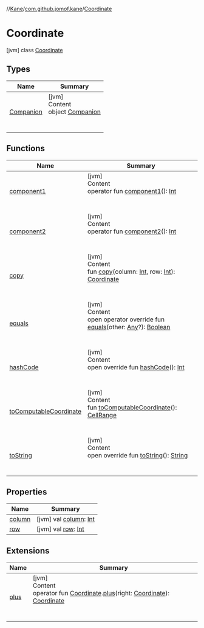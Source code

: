 //[Kane](../../index.md)/[com.github.jomof.kane](../index.md)/[Coordinate](index.md)



# Coordinate  
 [jvm] class [Coordinate](index.md)   


## Types  
  
|  Name|  Summary| 
|---|---|
| [Companion](-companion/index.md)| [jvm]  <br>Content  <br>object [Companion](-companion/index.md)  <br><br><br>


## Functions  
  
|  Name|  Summary| 
|---|---|
| [component1](component1.md)| [jvm]  <br>Content  <br>operator fun [component1](component1.md)(): [Int](https://kotlinlang.org/api/latest/jvm/stdlib/kotlin/-int/index.html)  <br><br><br>
| [component2](component2.md)| [jvm]  <br>Content  <br>operator fun [component2](component2.md)(): [Int](https://kotlinlang.org/api/latest/jvm/stdlib/kotlin/-int/index.html)  <br><br><br>
| [copy](copy.md)| [jvm]  <br>Content  <br>fun [copy](copy.md)(column: [Int](https://kotlinlang.org/api/latest/jvm/stdlib/kotlin/-int/index.html), row: [Int](https://kotlinlang.org/api/latest/jvm/stdlib/kotlin/-int/index.html)): [Coordinate](index.md)  <br><br><br>
| [equals](equals.md)| [jvm]  <br>Content  <br>open operator override fun [equals](equals.md)(other: [Any](https://kotlinlang.org/api/latest/jvm/stdlib/kotlin/-any/index.html)?): [Boolean](https://kotlinlang.org/api/latest/jvm/stdlib/kotlin/-boolean/index.html)  <br><br><br>
| [hashCode](hash-code.md)| [jvm]  <br>Content  <br>open override fun [hashCode](hash-code.md)(): [Int](https://kotlinlang.org/api/latest/jvm/stdlib/kotlin/-int/index.html)  <br><br><br>
| [toComputableCoordinate](to-computable-coordinate.md)| [jvm]  <br>Content  <br>fun [toComputableCoordinate](to-computable-coordinate.md)(): [CellRange](../-cell-range/index.md)  <br><br><br>
| [toString](to-string.md)| [jvm]  <br>Content  <br>open override fun [toString](to-string.md)(): [String](https://kotlinlang.org/api/latest/jvm/stdlib/kotlin/-string/index.html)  <br><br><br>


## Properties  
  
|  Name|  Summary| 
|---|---|
| [column](index.md#com.github.jomof.kane/Coordinate/column/#/PointingToDeclaration/)|  [jvm] val [column](index.md#com.github.jomof.kane/Coordinate/column/#/PointingToDeclaration/): [Int](https://kotlinlang.org/api/latest/jvm/stdlib/kotlin/-int/index.html)   <br>
| [row](index.md#com.github.jomof.kane/Coordinate/row/#/PointingToDeclaration/)|  [jvm] val [row](index.md#com.github.jomof.kane/Coordinate/row/#/PointingToDeclaration/): [Int](https://kotlinlang.org/api/latest/jvm/stdlib/kotlin/-int/index.html)   <br>


## Extensions  
  
|  Name|  Summary| 
|---|---|
| [plus](../plus.md)| [jvm]  <br>Content  <br>operator fun [Coordinate](index.md).[plus](../plus.md)(right: [Coordinate](index.md)): [Coordinate](index.md)  <br><br><br>

